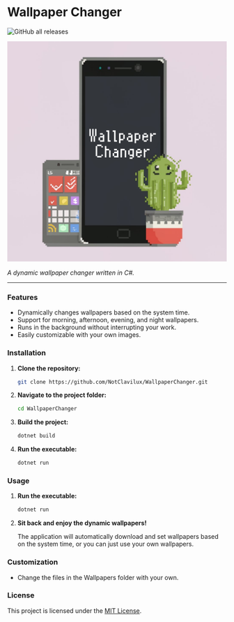 
# Wallpaper Changer
![GitHub all releases](https://img.shields.io/github/downloads/NotClavilux/WallpaperChanger/total)


![Wallpaper Changer](logo.png)

*A dynamic wallpaper changer written in C#.*

---

### Features

- Dynamically changes wallpapers based on the system time.
- Support for morning, afternoon, evening, and night wallpapers.
- Runs in the background without interrupting your work.
- Easily customizable with your own images.

### Installation

1. **Clone the repository:**

   ```bash
   git clone https://github.com/NotClavilux/WallpaperChanger.git
   ```

2. **Navigate to the project folder:**

   ```bash
   cd WallpaperChanger
   ```

3. **Build the project:**

   ```bash
   dotnet build
   ```

4. **Run the executable:**

   ```bash
   dotnet run
   ```

### Usage

1. **Run the executable:**

   ```bash
   dotnet run
   ```

2. **Sit back and enjoy the dynamic wallpapers!**

   The application will automatically download and set wallpapers based on the system time, or you can just use your own wallpapers.

### Customization

- Change the files in the Wallpapers folder with your own.

### License

This project is licensed under the [MIT License](LICENSE).
